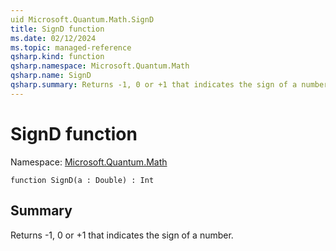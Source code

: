 ```yaml
---
uid Microsoft.Quantum.Math.SignD
title: SignD function
ms.date: 02/12/2024
ms.topic: managed-reference
qsharp.kind: function
qsharp.namespace: Microsoft.Quantum.Math
qsharp.name: SignD
qsharp.summary: Returns -1, 0 or +1 that indicates the sign of a number.
---
```


# SignD function

Namespace: [Microsoft.Quantum.Math](xref:Microsoft.Quantum.Math)

```qsharp
function SignD(a : Double) : Int
```

## Summary
Returns -1, 0 or +1 that indicates the sign of a number.
